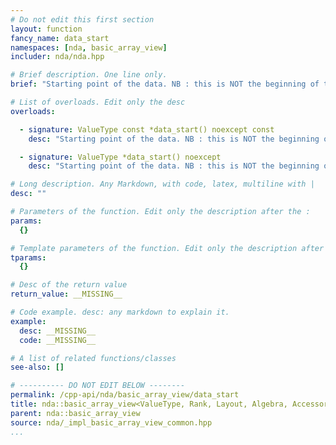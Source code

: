 ```yaml
---
# Do not edit this first section
layout: function
fancy_name: data_start
namespaces: [nda, basic_array_view]
includer: nda/nda.hpp

# Brief description. One line only.
brief: "Starting point of the data. NB : this is NOT the beginning of the memory block for a view in general"

# List of overloads. Edit only the desc
overloads:

  - signature: ValueType const *data_start() noexcept const
    desc: "Starting point of the data. NB : this is NOT the beginning of the memory block for a view in general"

  - signature: ValueType *data_start() noexcept
    desc: "Starting point of the data. NB : this is NOT the beginning of the memory block for a view in general"

# Long description. Any Markdown, with code, latex, multiline with |
desc: ""

# Parameters of the function. Edit only the description after the :
params:
  {}

# Template parameters of the function. Edit only the description after the :
tparams:
  {}

# Desc of the return value
return_value: __MISSING__

# Code example. desc: any markdown to explain it.
example:
  desc: __MISSING__
  code: __MISSING__

# A list of related functions/classes
see-also: []

# ---------- DO NOT EDIT BELOW --------
permalink: /cpp-api/nda/basic_array_view/data_start
title: nda::basic_array_view<ValueType, Rank, Layout, Algebra, AccessorPolicy, OwningPolicy>::data_start
parent: nda::basic_array_view
source: nda/_impl_basic_array_view_common.hpp
...
```


